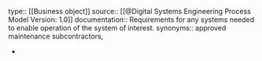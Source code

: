 type:: [[Business object]]
source:: [[@Digital Systems Engineering Process Model Version: 1.0]]
documentation:: Requirements for any systems needed to enable operation of the system of interest.
synonyms:: approved maintenance subcontractors,

-